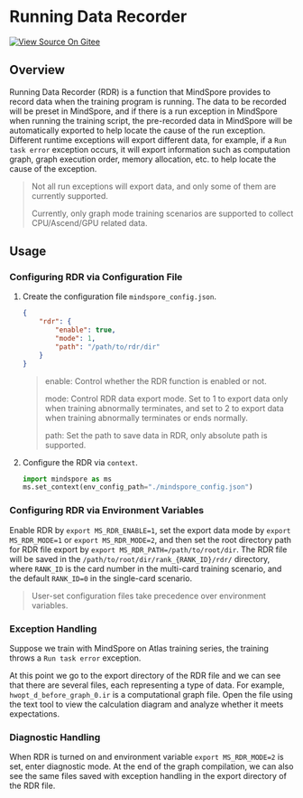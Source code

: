 # Running Data Recorder

[![View Source On Gitee](https://mindspore-website.obs.cn-north-4.myhuaweicloud.com/website-images/r2.3.1/resource/_static/logo_source_en.svg)](https://gitee.com/mindspore/docs/blob/r2.3.1/tutorials/experts/source_en/debug/rdr.md)

## Overview

Running Data Recorder (RDR) is a function that MindSpore provides to record data when the training program is running. The data to be recorded will be preset in MindSpore, and if there is a run exception in MindSpore when running the training script, the pre-recorded data in MindSpore will be automatically exported to help locate the cause of the run exception. Different runtime exceptions will export different data, for example, if a `Run task error` exception occurs, it will export information such as computation graph, graph execution order, memory allocation, etc. to help locate the cause of the exception.

> Not all run exceptions will export data, and only some of them are currently supported.
>
> Currently, only graph mode training scenarios are supported to collect CPU/Ascend/GPU related data.

## Usage

### Configuring RDR via Configuration File

1. Create the configuration file `mindspore_config.json`.

    ```json
    {
        "rdr": {
            "enable": true,
            "mode": 1,
            "path": "/path/to/rdr/dir"
        }
    }
    ```

    > enable: Control whether the RDR function is enabled or not.
    >
    > mode: Control RDR data export mode. Set to 1 to export data only when training abnormally terminates, and set to 2 to export data when training abnormally terminates or ends normally.
    >
    > path: Set the path to save data in RDR, only absolute path is supported.

2. Configure the RDR via `context`.

    ```python
    import mindspore as ms
    ms.set_context(env_config_path="./mindspore_config.json")
    ```

### Configuring RDR via Environment Variables

Enable RDR by `export MS_RDR_ENABLE=1`, set the export data mode by `export MS_RDR_MODE=1` or `export MS_RDR_MODE=2`, and then set the root directory path for RDR file export by `export MS_RDR_PATH=/path/to/root/dir`. The RDR file will be saved in the `/path/to/root/dir/rank_{RANK_ID}/rdr/` directory, where `RANK_ID` is the card number in the multi-card training scenario, and the default `RANK_ID=0` in the single-card scenario.

> User-set configuration files take precedence over environment variables.

### Exception Handling

Suppose we train with MindSpore on Atlas training series, the training throws a `Run task error` exception.

At this point we go to the export directory of the RDR file and we can see that there are several files, each representing a type of data. For example, `hwopt_d_before_graph_0.ir` is a computational graph file. Open the file using the text tool to view the calculation diagram and analyze whether it meets expectations.

### Diagnostic Handling

When RDR is turned on and environment variable `export MS_RDR_MODE=2` is set, enter diagnostic mode. At the end of the graph compilation, we can also see the same files saved with exception handling in the export directory of the RDR file.
